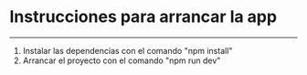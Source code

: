 # Instrucciones para arrancar la app

---
1. Instalar las dependencias con el comando "npm install"
2. Arrancar el proyecto con el comando "npm run dev"